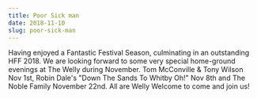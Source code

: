 ```yaml
---
title: Poor Sick man
date: 2018-11-10
slug: poor-sick-man
---
```

Having enjoyed a Fantastic Festival Season, culminating in an outstanding HFF 2018. We are looking forward to some very special home-ground evenings at The Welly during November. Tom McConville & Tony Wilson Nov 1st, Robin Dale's "Down The Sands To Whitby Oh!" Nov 8th and The Noble Family November 22nd. All are Welly Welcome to come and join us!